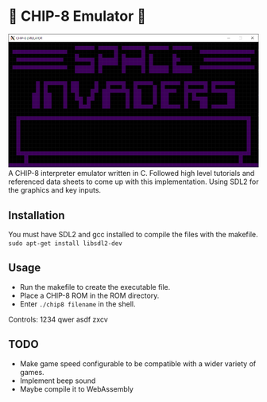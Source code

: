 # :space_invader: CHIP-8 Emulator :space_invader:
![Space Invaders Title Screen](https://github.com/relliko/CHIP-8-Emulator/blob/master/preview.png)
A CHIP-8 interpreter emulator written in C.
Followed high level tutorials and referenced data sheets to come up with this implementation.
Using SDL2 for the graphics and key inputs.

## Installation
You must have SDL2 and gcc installed to compile the files with the makefile.
```sudo apt-get install libsdl2-dev```

## Usage
- Run the makefile to create the executable file.
- Place a CHIP-8 ROM in the ROM directory.
- Enter ```./chip8 filename``` in the shell.

Controls:
1234
qwer
asdf
zxcv


## TODO
- Make game speed configurable to be compatible with a wider variety of games.
- Implement beep sound
- Maybe compile it to WebAssembly
